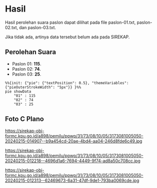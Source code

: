 # Hasil

Hasil perolehan suara paslon dapat dilihat pada file paslon-01.txt, paslon-02.txt, dan paslon-03.txt.

Jika tidak ada, artinya data tersebut belum ada pada SIREKAP.

## Perolehan Suara

 * Paslon 01: **115**.
 * Paslon 02: **74**.
 * Paslon 03: **25**.

```mermaid
%%{init: {"pie": {"textPosition": 0.5}, "themeVariables": {"pieOuterStrokeWidth": "5px"}} }%%
pie showData
    "01" : 115
    "02" : 74
    "03" : 25
```
## Foto C Plano

https://sirekap-obj-formc.kpu.go.id/a898/pemilu/ppwp/31/73/08/10/05/3173081005050-20240215-014907--b9a454cd-20ae-4bd4-aa04-246d8fde6c49.jpg

https://sirekap-obj-formc.kpu.go.id/a898/pemilu/ppwp/31/73/08/10/05/3173081005050-20240215-012218--4696d1a6-7694-4449-9f74-ad8a50c708cc.jpg

https://sirekap-obj-formc.kpu.go.id/a898/pemilu/ppwp/31/73/08/10/05/3173081005050-20240215-012313--62469673-6a31-47df-9de1-793ba0069cde.jpg
